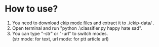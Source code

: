 # How to use?
1. You need to download [ckip mode files](https://drive.google.com/drive/folders/105IKCb88evUyLKlLondvDBoh7Dy_I1tm) and extract it to ./ckip-data/  .
2. Open terminal and run "python .\classifier.py happy hate sad".
3. You can type "-str" or "-url" to switch modes.  
   (str mode: for text, url mode: for ptt article url)
